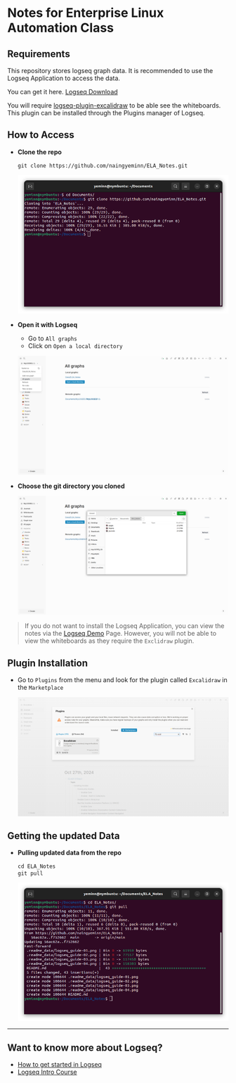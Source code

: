 # Notes for Enterprise Linux Automation Class

## Requirements

This repository stores logseq graph data. It is recommended to use the Logseq Application to access the data.

You can get it here. 
[Logseq Download](https://logseq.com/downloads)

You will require [logseq-plugin-excalidraw](https://github.com/haydenull/logseq-plugin-excalidraw) to be able see the whiteboards.
This plugin can be installed through the Plugins manager of Logseq.

## How to Access

- **Clone the repo**
  ```shell
  git clone https://github.com/naingyeminn/ELA_Notes.git
  ```
  
  ![screenshot1](./.readme_data/logseq_guide-01.png)

- **Open it with Logseq**
  - Go to `All graphs`
  - Click on `Open a local directory`
  
  ![screenshot2](./.readme_data/logseq_guide-02.png)

- **Choose the git directory you cloned**
  
  ![screenshot3](./.readme_data/logseq_guide-03.png)

> If you do not want to install the Logseq Application, you can view the notes via the [Logseq Demo](https://demo.logseq.com/) Page. However, you will not be able to view the whiteboards as they require the `Exclidraw` plugin.

## Plugin Installation

- Go to `Plugins` from the menu and look for the plugin called `Excalidraw` in the `Marketplace`

  ![screenshot4](./.readme_data/logseq_guide-04.png)

## Getting the updated Data

- **Pulling updated data from the repo**
  ```shell
  cd ELA_Notes
  git pull
  ```

  ![screenshot5](./.readme_data/logseq_guide-05.png)

---
## Want to know more about Logseq?

- [How to get started in Logseq](https://hub.logseq.com/getting-started/uQdEHALJo7RWnDLLLP7uux/how-to-get-started-in-logseq/pE1BPPvKGbWkSRXsprRnxM)
- [Logseq Intro Course](https://www.youtube.com/playlist?list=PLNnZ7rjaL84JjFpgDxRlAOKRa9ie25gtp)
